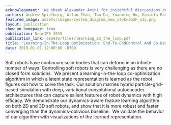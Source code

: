 ```yaml
---
acknowlegement: 'We thank Alexander Amini for insightful discussions on convolutional variational autoencoders and starter code.   We thank Liane Makatura for help in drawing explanatory figures.  We thank Buttercup Foshey (and of course Michael Foshey) for moral support during this work. This work was supported by NSF grant No. 1138967, the Unity Global Graduate Fellowship, IARPA grant No. 2019-19020100001, and The MIT EECS David S. Y. Wong Fellowship.'
authors: Andrew Spielberg, Allan Zhao, Tao Du, Yuanming Hu, Daniela Rus, Wojciech Matusik
featured_image: assets/images/system_diagram_new_itok=zm2F_o3y.png
layout: publication
show_on_homepage: true
publication: NeurIPS 2019
publication_link: assets/files/learning_in_the_loop.pdf
title: 'Learning-In-The-Loop Optimization: End-To-EndControl And Co-Design of Soft Robots ThroughLearned Deep Latent Representations'
date: 2019-01-01 12:00:00 -0700
---
```


Soft robots have continuum solid bodies that can deform in an infinite number of ways. Controlling soft robots is very challenging as there are no closed form solutions.  We present a learning-in-the-loop co-optimization algorithm in which a latent state representation is learned as the robot figures out how to solve the task. Our solution marries hybrid particle-grid-based simulation with deep, variational convolutional autoencoder architectures that can capture salient features of robot dynamics with high efficacy. We demonstrate our dynamics-aware feature learning algorithm on both 2D and 3D soft robots, and show that it is more robust and faster converging than the dynamics-oblivious baseline.  We validate the behavior of our algorithm with visualizations of the learned representation.